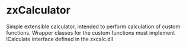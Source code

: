 # zxCalculator
Simple extensible calculator, intended to perform calculation of custom functions. Wrapper classes for the custom functions must implement ICalculate interface defined in the zxcalc.dll
